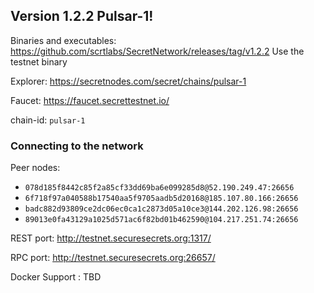 ## Version 1.2.2 Pulsar-1!

Binaries and executables: https://github.com/scrtlabs/SecretNetwork/releases/tag/v1.2.2
Use the testnet binary

Explorer: https://secretnodes.com/secret/chains/pulsar-1

Faucet: https://faucet.secrettestnet.io/

chain-id: `pulsar-1`

### Connecting to the network
Peer nodes:
- `078d185f8442c85f2a85cf33dd69ba6e099285d8@52.190.249.47:26656`
- `6f718f97a040588b17540aa5f9705aadb5d20168@185.107.80.166:26656`
- `badc882d93809ce2dc06ec0ca1c2873d05a10ce3@144.202.126.98:26656`
- `89013e0fa43129a1025d571ac6f82bd01b462590@104.217.251.74:26656`

REST port: http://testnet.securesecrets.org:1317/

RPC port: http://testnet.securesecrets.org:26657/

Docker Support : TBD
